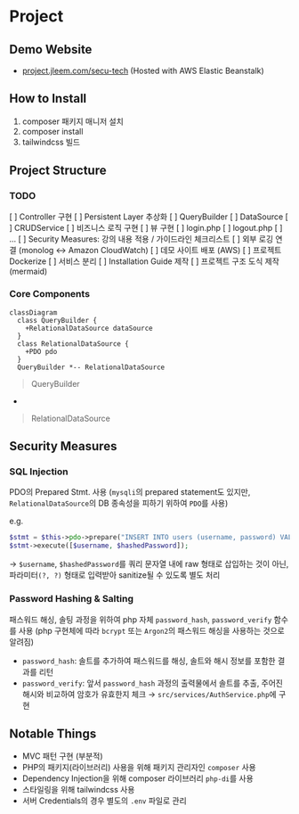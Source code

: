 # Project

## Demo Website
- [project.jleem.com/secu-tech](project.jleem.com/secu-tech) (Hosted with AWS Elastic Beanstalk)

## How to Install

1. composer 패키지 매니저 설치
2. composer install
3. tailwindcss 빌드

## Project Structure

### TODO

[ ] Controller 구현
[ ] Persistent Layer 추상화
  [ ] QueryBuilder
  [ ] DataSource
  [ ] CRUDService
[ ] 비즈니스 로직 구현
[ ] 뷰 구현
  [ ] login.php
  [ ] logout.php
  [ ] ...
[ ] Security Measures: 강의 내용 적용 / 가이드라인 체크리스트
[ ] 외부 로깅 연결 (monolog <-> Amazon CloudWatch)
[ ] 데모 사이트 배포 (AWS)
[ ] 프로젝트 Dockerize
[ ] 서비스 분리
[ ] Installation Guide 제작
[ ] 프로젝트 구조 도식 제작 (mermaid)

### Core Components

```mermaid
classDiagram
  class QueryBuilder {
    +RelationalDataSource dataSource
  }
  class RelationalDataSource {
    +PDO pdo
  }
  QueryBuilder *-- RelationalDataSource
```

> QueryBuilder
>
-

> RelationalDataSource
>

## Security Measures

### SQL Injection

PDO의 Prepared Stmt. 사용
(`mysqli`의 prepared statement도 있지만, `RelationalDataSource`의 DB 종속성을 피하기 위하여 `PDO`를 사용)

e.g.

```php
$stmt = $this->pdo->prepare("INSERT INTO users (username, password) VALUES (?, ?)");
$stmt->execute([$username, $hashedPassword]);
```

→ `$username`, `$hashedPassword`를 쿼리 문자열 내에 raw 형태로 삽입하는 것이 아닌, 파라미터`(?, ?)` 형태로 입력받아 sanitize될 수 있도록 별도 처리

### Password Hashing & Salting

패스워드 해싱, 솔팅 과정을 위하여 php 자체 `password_hash`, `password_verify` 함수를 사용
(php 구현체에 따라 `bcrypt` 또는 `Argon2`의 패스워드 해싱을 사용하는 것으로 알려짐)

- `password_hash`: 솔트를 추가하여 패스워드를 해싱, 솔트와 해시 정보를 포함한 결과를 리턴
- `password_verify`: 앞서 `password_hash` 과정의 출력물에서 솔트를 추출, 주어진 해시와 비교하여 암호가 유효한지 체크
→ `src/services/AuthService.php`에 구현

## Notable Things

- MVC 패턴 구현 (부분적)
- PHP의 패키지(라이브러리) 사용을 위해 패키지 관리자인 `composer` 사용
- Dependency Injection을 위해 composer 라이브러리 `php-di`를 사용
- 스타일링을 위해 tailwindcss 사용
- 서버 Credentials의 경우 별도의 `.env` 파일로 관리

